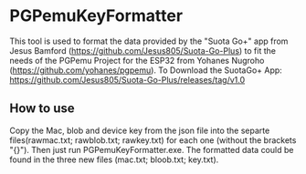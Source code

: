 # PGPemuKeyFormatter
This tool is used to format the data provided by the "Suota Go+" app from Jesus Bamford (https://github.com/Jesus805/Suota-Go-Plus)
to fit the needs of the PGPemu Project for the ESP32 from Yohanes Nugroho (https://github.com/yohanes/pgpemu). 
To Download the SuotaGo+ App: https://github.com/Jesus805/Suota-Go-Plus/releases/tag/v1.0

## How to use
Copy the Mac, blob and device key from the json file into the separte files(rawmac.txt; rawblob.txt; rawkey.txt) for each one (without the brackets "{}").
Then just run PGPemuKeyFormatter.exe.
The formatted data could be found in the three new files (mac.txt; bloob.txt; key.txt).

